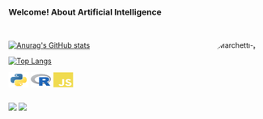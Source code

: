 ### Welcome! About Artificial Intelligence


<div style="display: inline_block"><br>
  
  [![Anurag's GitHub stats](https://github-readme-stats.vercel.app/api?username=mmmarchetti&count_private=true&show_icons=true&theme=dark)](https://github.com/anuraghazra/github-readme-stats)
  <img align="right" alt="Marchetti-pic" height="150" style="border-radius:50px;" src="https://storage.googleapis.com/kaggle-avatars/images/3393450-kg.JPG">
  
  [![Top Langs](https://github-readme-stats.vercel.app/api/top-langs/?username=mmmarchetti&layout=compact&theme=dark)](https://github.com/anuraghazra/github-readme-stats)
    
  <img align="center" alt="Marchetti-Python" height="30" width="40" src="https://raw.githubusercontent.com/devicons/devicon/master/icons/python/python-original.svg">
  <img align="center" alt="Marchetti-R" height="30" width="40" src="https://raw.githubusercontent.com/devicons/devicon/master/icons/r/r-original.svg">
  <img align="center" alt="Marchetti-Js" height="30" width="40" src="https://raw.githubusercontent.com/devicons/devicon/master/icons/javascript/javascript-plain.svg">
  
</div>
  
  ##
 
<div> 
    <a href = "mailto:marcosmartins.marchetti@gmail.com"><img src="https://img.shields.io/badge/-Gmail-%23333?style=for-the-badge&logo=gmail&logoColor=white" target="_blank"></a>
  <a href="https://www.linkedin.com/in/mmmarchetti/" target="_blank"><img src="https://img.shields.io/badge/-LinkedIn-%230077B5?style=for-the-badge&logo=linkedin&logoColor=white" target="_blank"></a> 
</div>
